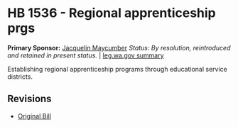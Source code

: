 # HB 1536 - Regional apprenticeship prgs
**Primary Sponsor:** [Jacquelin Maycumber](/person/leg/maycumbe_ja.md)
*Status: By resolution, reintroduced and retained in present status.* | [leg.wa.gov summary](https://app.leg.wa.gov/billsummary?BillNumber=1536&Year=2021)

Establishing regional apprenticeship programs through educational service districts.

## Revisions
* [Original Bill](1/)